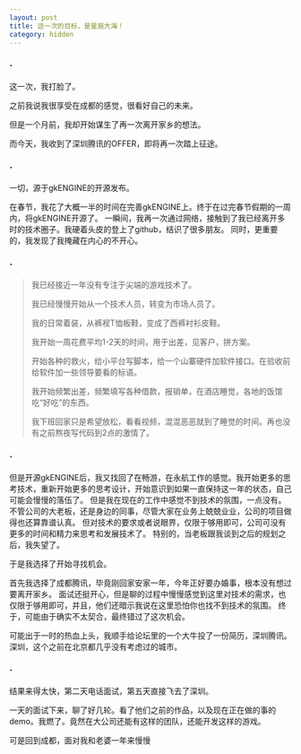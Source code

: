 ```yaml
---
layout: post
title: 这一次的目标，是星辰大海！
category: hidden
---
```


### ·

这一次，我打脸了。

之前我说我很享受在成都的感觉，很看好自己的未来。

但是一个月前，我却开始谋生了再一次离开家乡的想法。

而今天，我收到了深圳腾讯的OFFER，即将再一次踏上征途。

### ·

一切，源于gkENGINE的开源发布。

在春节，我花了大概一半的时间在完善gkENGINE上。终于在过完春节假期的一周内，将gkENGINE开源了。
一瞬间，我再一次通过网络，接触到了我已经离开多时的技术圈子。我硬着头皮的登上了github，结识了很多朋友。
同时，更重要的，我发现了我掩藏在内心的不开心。

### ·

>
> 我已经接近一年没有专注于尖端的游戏技术了。
>
> 我已经慢慢开始从一个技术人员，转变为市场人员了。
>
> 我的日常着装，从裤衩T恤板鞋，变成了西裤衬衫皮鞋。
> 
> 我开始一周花费平均1-2天的时间，用于出差，见客户，拼方案。
>
> 开始各种的救火，给小平台写脚本，给一个山寨硬件加软件接口。在验收前给软件加一些领导要看的标语。
>
> 我开始频繁出差，频繁填写各种借款，报销单，在酒店睡觉，各地的饭馆吃“好吃”的东西。
>
> 我下班回家只是希望放松，看看视频，混混恶恶就到了睡觉的时间。再也没有之前熬夜写代码到2点的激情了。
> 

### ·

但是开源gkENGINE后，我又找回了在畅游，在永航工作的感觉。我开始更多的思考技术，重新开始更多的思考设计，开始意识到如果一直保持这一年的状态，自己可能会慢慢的落伍了。
但是我在现在的工作中感觉不到技术的氛围，一点没有。
不管公司的大老板，还是身边的同事，尽管大家在业务上兢兢业业，公司的项目做得也还算靠谱认真。
但对技术的要求或者说眼界，仅限于够用即可，公司可没有更多的时间和精力来思考和发展技术了。
特别的，当老板跟我谈到之后的规划之后，我失望了。

于是我选择了开始寻找机会。

首先我选择了成都腾讯，毕竟刚回家安家一年，今年正好要办婚事，根本没有想过要离开家乡。
面试还挺开心，但是聊的过程中慢慢感觉到这里对技术的需求，也仅限于够用即可，并且，他们还暗示我说在这里恐怕你也找不到技术的氛围。
终于，可能由于确实不太契合，最终错过了这次机会。

可能出于一时的热血上头，我顺手给论坛里的一个大牛投了一份简历，深圳腾讯。
深圳，这个之前在北京都几乎没有考虑过的城市。

### ·

结果来得太快，第二天电话面试，第五天直接飞去了深圳。

一天的面试下来，聊了好几轮。看了他们之前的作品，以及现在正在做的事的demo。我燃了。竟然在大公司还能有这样的团队，还能开发这样的游戏。

可是回到成都，面对我和老婆一年来慢慢


